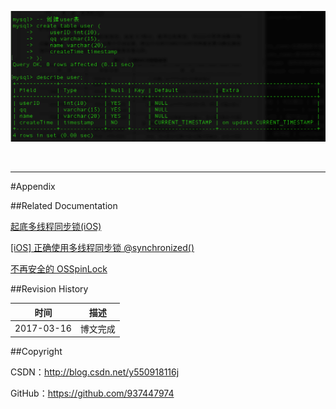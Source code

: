 ![](https://raw.githubusercontent.com/937447974/Blog/master/Resources/2015111101.png)

&#160;

----------

#Appendix

##Related Documentation

[起底多线程同步锁(iOS)](http://www.cocoachina.com/ios/20160129/15170.html)

[[iOS] 正确使用多线程同步锁 @synchronized()](http://www.tuicool.com/articles/b2QB7vu)

[不再安全的 OSSpinLock](http://blog.ibireme.com/2016/01/16/spinlock_is_unsafe_in_ios/)

##Revision History

| 时间 | 描述 |
| ---- | ---- |
| 2017-03-16 | 博文完成 |

##Copyright

CSDN：http://blog.csdn.net/y550918116j

GitHub：https://github.com/937447974
